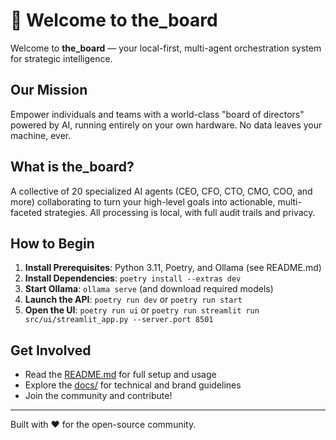 # 👋 Welcome to the_board

Welcome to **the_board** — your local-first, multi-agent orchestration system for strategic intelligence.

## Our Mission
Empower individuals and teams with a world-class "board of directors" powered by AI, running entirely on your own hardware. No data leaves your machine, ever.

## What is the_board?
A collective of 20 specialized AI agents (CEO, CFO, CTO, CMO, COO, and more) collaborating to turn your high-level goals into actionable, multi-faceted strategies. All processing is local, with full audit trails and privacy.

## How to Begin
1. **Install Prerequisites**: Python 3.11, Poetry, and Ollama (see README.md)
2. **Install Dependencies**: `poetry install --extras dev`
3. **Start Ollama**: `ollama serve` (and download required models)
4. **Launch the API**: `poetry run dev` or `poetry run start`
5. **Open the UI**: `poetry run ui` or `poetry run streamlit run src/ui/streamlit_app.py --server.port 8501`

## Get Involved
- Read the [README.md](README.md) for full setup and usage
- Explore the [docs/](docs/) for technical and brand guidelines
- Join the community and contribute!

---

Built with ❤️ for the open-source community.
